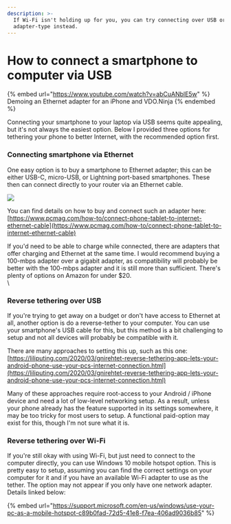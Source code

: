 ```yaml
---
description: >-
  If Wi-Fi isn't holding up for you, you can try connecting over USB or other
  adapter-type instead.
---
```


# How to connect a smartphone to computer via USB

{% embed url="https://www.youtube.com/watch?v=abCuANblE5w" %}
Demoing an Ethernet adapter for an iPhone and VDO.Ninja
{% endembed %}

Connecting your smartphone to your laptop via USB seems quite appealing, but it's not always the easiest option. Below I provided three options for tethering your phone to better Internet, with the recommended option first.

### Connecting smartphone via Ethernet

One easy option is to buy a smartphone to Ethernet adapter; this can be either USB-C, micro-USB, or Lightning port-based smartphones. These then can connect directly to your router via an Ethernet cable.

![](<../.gitbook/assets/image (45) (1).png>)

You can find details on how to buy and connect such an adapter here: [https://www.pcmag.com/how-to/connect-phone-tablet-to-internet-ethernet-cable](https://www.pcmag.com/how-to/connect-phone-tablet-to-internet-ethernet-cable)

If you'd need to be able to charge while connected, there are adapters that offer charging and Ethernet at the same time. I would recommend buying a 100-mbps adapter over a gigabit adapter, as compatibility will probably be better with the 100-mbps adapter and it is still more than sufficient. There's plenty of options on Amazon for under $20.\
\


### Reverse tethering over USB

If you're trying to get away on a budget or don't have access to Ethernet at all, another option is do a reverse-tether to your computer. You can use your smartphone's USB cable for this, but this method is a bit challenging to setup and not all devices will probably be compatible with it.

There are many approaches to setting this up, such as this one: [https://liliputing.com/2020/03/gnirehtet-reverse-tethering-app-lets-your-android-phone-use-your-pcs-internet-connection.html](https://liliputing.com/2020/03/gnirehtet-reverse-tethering-app-lets-your-android-phone-use-your-pcs-internet-connection.html)

Many of these approaches require root-access to your Android / iPhone device and need a lot of low-level networking setup. As a result, unless your phone already has the feature supported in its settings somewhere, it may be too tricky for most users to setup. A functional paid-option may exist for this, though I'm not sure what it is.

### Reverse tethering over Wi-Fi

If you're still okay with using Wi-Fi, but just need to connect to the computer directly, you can use Windows 10 mobile hotspot option. This is pretty easy to setup, assuming you can find the correct settings on your computer for it and if you have an available Wi-Fi adapter to use as the tether. The option may not appear if you only have one network adapter. Details linked below:

{% embed url="https://support.microsoft.com/en-us/windows/use-your-pc-as-a-mobile-hotspot-c89b0fad-72d5-41e8-f7ea-406ad9036b85" %}
